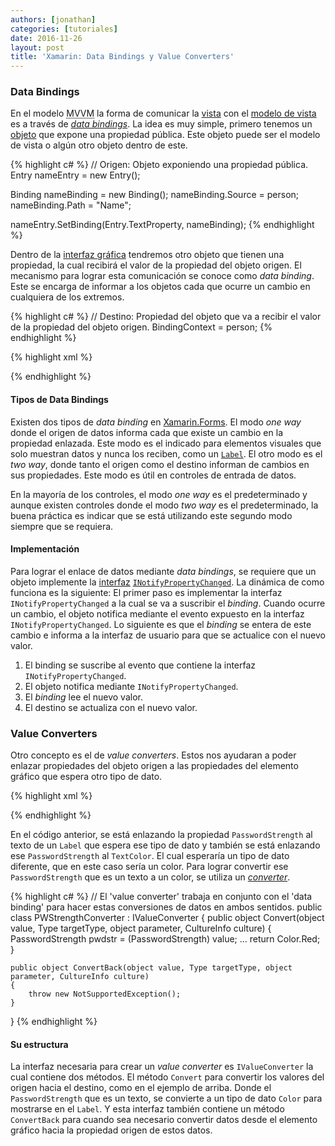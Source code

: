 ```yaml
---
authors: [jonathan]
categories: [tutoriales]
date: 2016-11-26
layout: post
title: 'Xamarin: Data Bindings y Value Converters'
---
```


### Data Bindings

En el modelo <abbr title="Model–View–ViewModel">MVVM</abbr> la forma de comunicar la [vista][vista] con el [modelo de vista][modelo-de-vista] es a través de *[data bindings][data-bindings]*. La idea es muy simple, primero tenemos un [objeto][objeto] que expone una propiedad pública. Este objeto puede ser el modelo de vista o algún otro objeto dentro de este.<!--more-->

{% highlight c# %}
// Origen: Objeto exponiendo una propiedad pública.
Entry nameEntry = new Entry();

Binding nameBinding = new Binding();
nameBinding.Source = person;
nameBinding.Path = "Name";

nameEntry.SetBinding(Entry.TextProperty, nameBinding);
{% endhighlight %}

Dentro de la [interfaz gráfica][interfaz-grafica] tendremos otro objeto que tienen una propiedad, la cual recibirá el valor de la propiedad del objeto origen. El mecanismo para lograr esta comunicación se conoce como *data binding*. Este se encarga de informar a los objetos cada que ocurre un cambio en cualquiera de los extremos.

{% highlight c# %}
// Destino: Propiedad del objeto que va a recibir el valor de la propiedad del objeto origen.
BindingContext = person;
{% endhighlight %}

{% highlight xml %}
<!-- Con XAML. -->
<Entry Text="{Binding Name}" />
{% endhighlight %}

#### Tipos de Data Bindings

Existen dos tipos de *data binding* en [Xamarin.Forms][xamarin-forms]. El modo *one way* donde el origen de datos informa cada que existe un cambio en la propiedad enlazada. Este modo es el indicado para elementos visuales que solo muestran datos y nunca los reciben, como un [`Label`][label]. El otro modo es el *two way*, donde  tanto el origen como el destino informan de cambios en sus propiedades. Este modo es útil en controles de entrada de datos.

En la mayoría de los controles, el modo *one way* es el predeterminado y aunque existen controles donde el modo *two way* es el predeterminado, la buena práctica es indicar que se está utilizando este segundo modo siempre que se requiera.

#### Implementación

Para lograr el enlace de datos mediante *data bindings*, se requiere que un objeto implemente la [interfaz][interfaz]  [`INotifyPropertyChanged`][inotifypropertychanged]. La dinámica de como funciona es la siguiente: El primer paso es implementar la interfaz `INotifyPropertyChanged` a la cual se va a suscribir el *binding*. Cuando ocurre un cambio, el objeto notifica mediante el evento expuesto en la interfaz `INotifyPropertyChanged`. Lo siguiente es que el *binding* se entera de este cambio e informa a la interfaz de usuario para que se actualice con el nuevo valor.

1. El binding se suscribe al evento que contiene la interfaz `INotifyPropertyChanged`. 
2. El objeto notifica mediante `INotifyPropertyChanged`.
3. El *binding* lee el nuevo valor.
4. El destino se actualiza con el nuevo valor.

### Value Converters

Otro concepto es el de *value converters*. Estos nos ayudaran a poder enlazar propiedades del objeto origen a las propiedades del elemento gráfico que espera otro tipo de dato.

{% highlight xml %}
<!-- Enlazando la propiedad 'PasswordStrength' al texto y a 'TextColor', que espera dos tipos de datos diferentes. -->
<Label Text="{Binding PasswordStrength}"
       TextColor="{Binding PasswordStrength}"
       FontSize="24" />
{% endhighlight %}

En el código anterior, se está enlazando la propiedad `PasswordStrength` al texto de un `Label` que espera ese tipo de dato y también se está enlazando ese `PasswordStrength` al `TextColor`. El cual esperaría un tipo de dato diferente, que en este caso sería un color. Para lograr convertir ese `PasswordStrength` que es un texto a un color, se utiliza un [*converter*][converter].

{% highlight c# %}
// El 'value converter' trabaja en conjunto con el 'data binding' para hacer estas conversiones de datos en ambos sentidos.
public class PWStrengthConverter : IValueConverter
{
	public object Convert(object value, Type targetType, object parameter, CultureInfo culture)
	{
		PasswordStrength pwdstr = (PasswordStrength) value;
		...
		return Color.Red;
	}
	
	public object ConvertBack(object value, Type targetType, object parameter, CultureInfo culture)
	{
		throw new NotSupportedException();
	}
}
{% endhighlight %}

#### Su estructura

La interfaz necesaria para crear un *value converter* es `IValueConverter` la cual contiene dos métodos. El método `Convert` para convertir los valores del origen hacia el destino, como en el ejemplo de arriba. Donde el `PasswordStrength` que es un texto, se convierte a un tipo de dato `Color` para mostrarse en el `Label`. Y esta interfaz también contiene un método `ConvertBack` para cuando sea necesario convertir datos desde el elemento gráfico hacia la propiedad origen de estos datos.

[vista]: https://developer.xamarin.com/guides/xamarin-forms/controls/views/
[modelo-de-vista]: https://developer.xamarin.com/guides/xamarin-forms/xaml/xaml-basics/data_bindings_to_mvvm/
[data-bindings]: https://developer.xamarin.com/guides/xamarin-forms/xaml/xaml-basics/data_binding_basics/
[objeto]: https://es.wikipedia.org/wiki/Objeto_(programaci%C3%B3n)
[xamarin-forms]: https://developer.xamarin.com/guides/xamarin-forms/getting-started/
[label]: https://developer.xamarin.com/guides/xamarin-forms/user-interface/text/label/
[interfaz-grafica]: https://developer.xamarin.com/guides/xamarin-forms/user-interface/
[interfaz]: https://msdn.microsoft.com/en-us/library/87d83y5b.aspx
[inotifypropertychanged]: https://developer.xamarin.com/api/type/System.ComponentModel.INotifyPropertyChanged/
[converter]: https://developer.xamarin.com/api/property/Xamarin.Forms.Binding.Converter/